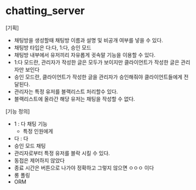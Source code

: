 # chatting_server

[기획]
* 채팅방을 생성할때 채팅방 이름과 설명 및 비공개 여부를 넣을 수 있다.
* 채팅방 타입은 다:다, 1:다, 승인 모드
* 채팅방 내부에서 유저끼리 자유롭게 귓속말 기능을 이용할 수 있다.
* 1:다 모드란, 관리자가 작성한 글은 모두가 보이지만 클라이언트가 작성한 글은 관리자만 보인다
* 승인 모드란, 클라이언트가 작성한 글을 관리자가 승인해줘야 클라이언트들에게 전달된다.
* 관리자는 특정 유저를 블랙리스트 처리할수 있다.
* 블랙리스트에 올라간 해당 유저는 채팅을 작성할 수 없다.


[기능 정의]

* 1 : 다 채팅 기능
  - 특정 인원에게 
* 다 : 다
* 승인 모드 채팅
* 관리자로부터 특정 유저를 블락 시킬 수 있다.
* 동접은 제어하지 않았다
* 종료 시간은 버튼으로 나가야 정확하고 그렇지 않으면 ㅇㅇㅇ 이다
* 롱 폴링
* ORM
